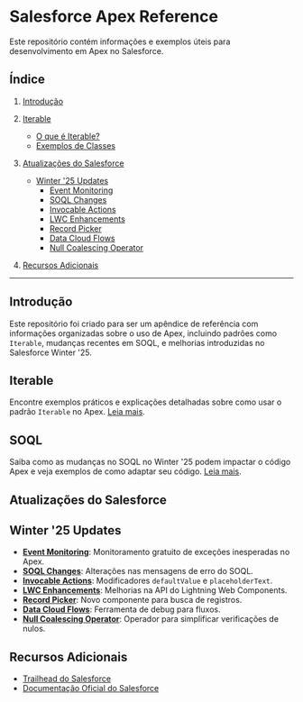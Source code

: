 # Salesforce Apex Reference

Este repositório contém informações e exemplos úteis para desenvolvimento em Apex no Salesforce.

## Índice
1. [Introdução](#introdução)
2. [Iterable](#iterable)
   - [O que é Iterable?](./Iterable/README.md)
   - [Exemplos de Classes](./Iterable/MyIterable.cls)

3. [Atualizações do Salesforce](#atualizações-do-salesforce)
   - [Winter '25 Updates](#winter-25-updates)
     - [Event Monitoring](./25Updater/Winter/Winter/EventMonitoring.md)
     - [SOQL Changes](./25Updater/Winter/SOQLChanges.md)
     - [Invocable Actions](./25Updater/Winter/InvocableActions.md)
     - [LWC Enhancements](./25Updater/Winter/LWCEnhancements.md)
     - [Record Picker](./25Updater/Winter/RecordPicker.md)
     - [Data Cloud Flows](./25Updater/Winter/DataCloudFlows.md)
     - [Null Coalescing Operator](./25Updater/Winter/NullCoalescingOperator.md)
5. [Recursos Adicionais](#recursos-adicionais)

---

## Introdução

Este repositório foi criado para ser um apêndice de referência com informações organizadas sobre o uso de Apex, incluindo padrões como `Iterable`, mudanças recentes em SOQL, e melhorias introduzidas no Salesforce Winter '25.

## Iterable

Encontre exemplos práticos e explicações detalhadas sobre como usar o padrão `Iterable` no Apex. 
[Leia mais](./Iterable/README.md).

## SOQL

Saiba como as mudanças no SOQL no Winter '25 podem impactar o código Apex e veja exemplos de como adaptar seu código. 
[Leia mais](./SOQL/SOQLChanges.md).

## Atualizações do Salesforce

## Winter '25 Updates
- **[Event Monitoring](./25Updater/Winter/EventMonitoring.md)**: Monitoramento gratuito de exceções inesperadas no Apex.
- **[SOQL Changes](./25Updater/Winter/SOQLChanges.md)**: Alterações nas mensagens de erro do SOQL.
- **[Invocable Actions](./25Updater/Winter/InvocableActions.md)**: Modificadores `defaultValue` e `placeholderText`.
- **[LWC Enhancements](./25Updater/Winter/LWCEnhancements.md)**: Melhorias na API do Lightning Web Components.
- **[Record Picker](./25Updater/Winter/RecordPicker.md)**: Novo componente para busca de registros.
- **[Data Cloud Flows](./25Updater/Winter/DataCloudFlows.md)**: Ferramenta de debug para fluxos.
- **[Null Coalescing Operator](./25Updater/Winter/NullCoalescingOperator.md)**: Operador para simplificar verificações de nulos.

## Recursos Adicionais

- [Trailhead do Salesforce](https://trailhead.salesforce.com/)
- [Documentação Oficial do Salesforce](https://developer.salesforce.com/)